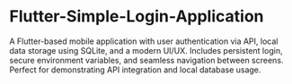 # Flutter-Simple-Login-Application
A Flutter-based mobile application with user authentication via API, local data storage using SQLite, and a modern UI/UX. Includes persistent login, secure environment variables, and seamless navigation between screens. Perfect for demonstrating API integration and local database usage.
